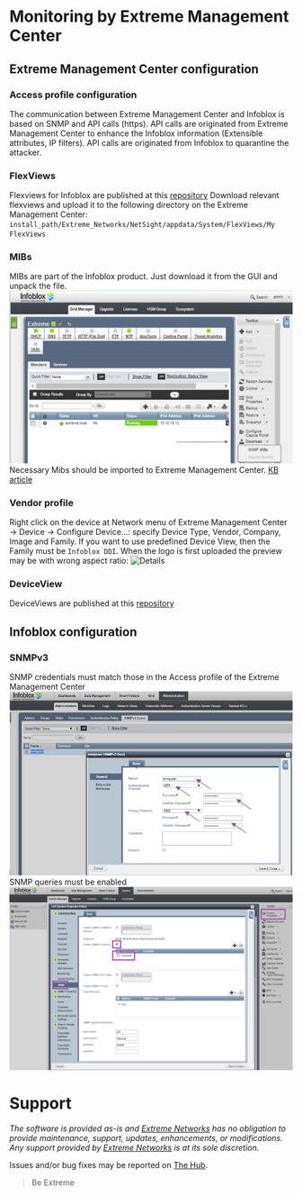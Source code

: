 # Monitoring by Extreme Management Center

## Extreme Management Center configuration

### Access profile configuration
The communication between Extreme Management Center and Infoblox is based on SNMP and API calls (https). API calls are originated from Extreme Management Center to enhance the Infoblox information (Extensible attributes, IP filters). API calls are originated from Infoblox to quarantine the attacker.

### FlexViews
Flexviews for Infoblox are published at this [repository](https://github.com/extremenetworks/Netsight-Report-Views/blob/master/FlexView/InfoBlox/README.md)
Download relevant flexviews and upload it to the following directory on the Extreme Management Center:
`install_path/Extreme_Networks/NetSight/appdata/System/FlexViews/My FlexViews`

### MIBs
MIBs are part of the Infoblox product. Just download it from the GUI and unpack the file.
![Details](Infoblox-mibs-download.png)
Necessary Mibs should be imported to Extreme Management Center. [KB article](https://gtacknowledge.extremenetworks.com/articles/How_To/Netsight-Importing-a-MIB-into-Netsight)

### Vendor profile
Right click on the device at Network menu of Extreme Management Center -> Device -> Configure Device…: specify Device Type, Vendor, Company, Image and Family. If you want to use predefined Device View, then the Family must be `Infoblox DDI`. When the logo is first uploaded the preview may be with wrong aspect ratio:
![Details](https://github.com/extremenetworks/Netsight-Report-Views/blob/master/DeviceView/InfoBlox/sample/VendorProfile-InfoBlox.png)

### DeviceView
DeviceViews are published at this [repository](https://github.com/extremenetworks/Netsight-Report-Views/blob/master/DeviceView/InfoBlox/README.md)

## Infoblox configuration

### SNMPv3
SNMP credentials must match those in the Access profile of the Extreme Management Center
![Details](Infoblox-snmp.png)
SNMP queries must be enabled
![Details](Infoblox-snmp-enable.png)


# Support
_The software is provided as-is and [Extreme Networks](http://www.extremenetworks.com/) has no obligation to provide maintenance, support, updates, enhancements, or modifications. Any support provided by [Extreme Networks](http://www.extremenetworks.com/) is at its sole discretion._

Issues and/or bug fixes may be reported on [The Hub](https://community.extremenetworks.com/extreme).

>Be Extreme